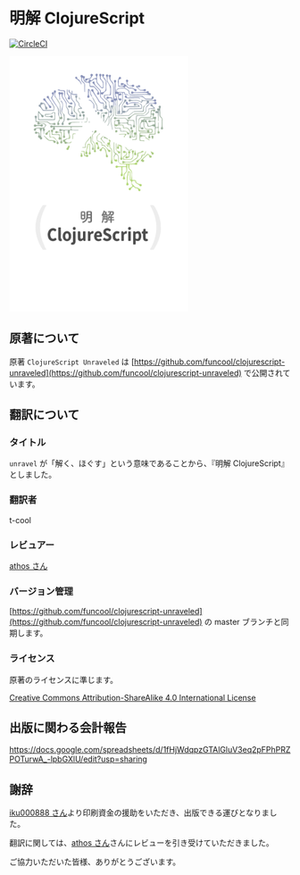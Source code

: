 # 明解 ClojureScript

[![CircleCI](https://circleci.com/gh/t-cool/clojurescript-unraveled.svg?style=svg&circle-token=44b12537d2e6d9d809eea5b8699c68f2d25730ac)](https://circleci.com/gh/t-cool/clojurescript-unraveled)

<kbd><img src="https://github.com/t-cool/clojurescript-unraveled/blob/master/images/cover.png" width="320"></kbd>

## 原著について

原著 `ClojureScript Unraveled` は [https://github.com/funcool/clojurescript-unraveled](https://github.com/funcool/clojurescript-unraveled) で公開されています。

## 翻訳について

### タイトル

`unravel` が「解く、ほぐす」という意味であることから、『明解 ClojureScript』としました。

### 翻訳者

t-cool

### レビュアー

[athos さん](https://github.com/athos)

### バージョン管理

[https://github.com/funcool/clojurescript-unraveled](https://github.com/funcool/clojurescript-unraveled) の master ブランチと同期します。

### ライセンス

原著のライセンスに準じます。

[Creative Commons Attribution-ShareAlike 4.0 International License](https://creativecommons.org/licenses/by-sa/4.0)

## 出版に関わる会計報告

https://docs.google.com/spreadsheets/d/1fHjWdqpzGTAlGluV3eq2pFPhPRZPOTurwA_-lpbGXlU/edit?usp=sharing

## 謝辞

[iku000888 さん](https://github.com/iku000888)より印刷資金の援助をいただき、出版できる運びとなりました。

翻訳に関しては、[athos さん](https://github.com/athos)さんにレビューを引き受けていただきました。

ご協力いただいた皆様、ありがとうございます。
